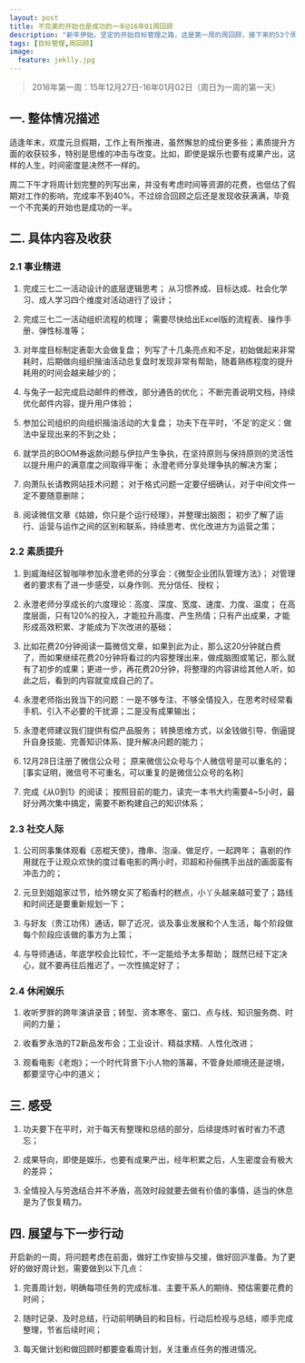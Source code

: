 ```yaml
---
layout: post
title: 不完美的开始也是成功的一半@16年01周回顾
description: "新年伊始，坚定的开始目标管理之路，这是第一周的周回顾，接下来的53个周，等你一起来"
tags: [目标管理,周回顾]
image:
  feature: jeklly.jpg
---
```


> 2016年第一周：15年12月27日-16年01月02日（周日为一周的第一天）

## 一. 整体情况描述

适逢年末，欢度元旦假期，工作上有所推进，虽然懈怠的成份更多些；素质提升方面的收获较多，特别是思维的冲击与改变。比如，即使是娱乐也要有成果产出，这样的人生，时间密度是决然不一样的。

周二下午才将周计划完整的列写出来，并没有考虑时间等资源的花费，也低估了假期对工作的影响，完成率不到40%，不过综合回顾之后还是发现收获满满，毕竟一个不完美的开始也是成功的一半。

## 二. 具体内容及收获

### 2.1 事业精进

1. 完成三七二一活动设计的底层逻辑思考；
从习惯养成、目标达成、社会化学习、成人学习四个维度对活动进行了设计；

2. 完成三七二一活动组织流程的梳理；
需要尽快给出Excel版的流程表、操作手册、弹性标准等；

3. 对年度目标制定表彰大会做复盘；
列写了十几条亮点和不足，初始做起来非常耗时，后期做向组织揩油活动总复盘时发现非常有帮助，随着熟练程度的提升耗用的时间会越来越少的；

4. 与兔子一起完成启动邮件的修改，部分通告的优化；
不断完善说明文档，持续优化邮件内容，提升用户体验；

5. 参加公司组织的向组织揩油活动的大复盘；
功夫下在平时，‘不足’的定义：做法中呈现出来的不到之处；

6. 就学员的BOOM券返款问题与伊拉产生争执，在坚持原则与保持原则的灵活性以提升用户的满意度之间取得平衡；
永澄老师分享处理争执的解决方案；

7. 向萧队长请教网站技术问题；
对于格式问题一定要仔细确认，对于中间文件一定不要随意删除；

8. 阅读微信文章《姑娘，你只是个运行经理》，并整理出脑图；
初步了解了运行、运营与运作之间的区别和联系，持续思考、优化改进方为运营之策；

### 2.2 素质提升

1. 到威海经区智咖啡参加永澄老师的分享会：《微型企业团队管理方法》；
对管理者的要求有了进一步感受，以身作则、充分信任、授权；

2. 永澄老师分享成长的六度理论：高度、深度、宽度、速度、力度、温度；
在高度层面，只有120%的投入，才能拉升高度、产生热情；只有产出成果，才能形成高效积累、才能成为下次改进的基础；

3. 比如花费20分钟阅读一篇微信文章，如果到此为止，那么这20分钟就白费了，而如果继续花费20分钟将看过的内容整理出来，做成脑图或笔记，那么就有了初步的成果；更进一步，再花费20分钟，将整理的内容讲给其他人听，如此之后，看到的内容就变成自己的了。

4. 永澄老师指出我当下的问题：一是不够专注、不够全情投入，在思考时经常看手机、引入不必要的干扰源；二是没有成果输出；

5. 永澄老师建议我们提供有偿产品服务；
转换思维方式，以金钱做引导、倒逼提升自身技能、完善知识体系、提升解决问题的能力；

6. 12月28日注册了微信公众号；
原来微信公众号与个人微信号是可以重名的；[事实证明，微信号不可重名，可以重复的是微信公众号的名称]

7. 完成《从0到1》的阅读；
按照目前的能力，读完一本书大约需要4~5小时，最好分两次集中搞定，需要不断构建自己的知识体系；

### 2.3 社交人际

1. 公司同事集体观看《恶棍天使》，撸串、泡澡、做足疗，一起跨年；
喜剧的作用就在于让观众欢快的度过看电影的两小时，邓超和孙俪携手出战的画面蛮有冲击力的；

2. 元旦到姐姐家过节，给外甥女买了稻香村的糕点，小丫头越来越可爱了；路线和时间还是要重新规划一下；

3. 与好友（贵江功伟）通话，聊了近况，谈及事业发展和个人生活，每个阶段做每个阶段应该做的事方为上策；

4. 与导师通话，年底学校会比较忙，不一定能给予太多帮助；
既然已经下定决心，就不要再往后推迟了，一次性搞定好了；

### 2.4 休闲娱乐

1. 收听罗胖的跨年演讲录音；转型、资本寒冬、窗口、点与线、知识服务商、时间的力量；

2. 收看罗永浩的T2新品发布会；工业设计、精益求精、人性化改进；

3. 观看电影《老炮》；一个时代背景下小人物的落幕，不管身处顺境还是逆境，都要坚守心中的道义；


## 三. 感受

1. 功夫要下在平时，对于每天有整理和总结的部分，后续提炼时省时省力不遗忘；

2. 成果导向，即使是娱乐，也要有成果产出，经年积累之后，人生密度会有极大的差异；

3. 全情投入与劳逸结合并不矛盾，高效时段就要去做有价值的事情，适当的休息是为了恢复精力。

## 四. 展望与下一步行动

开启新的一周，将问题考虑在前面，做好工作安排与交接，做好回沪准备。为了更好的做好周计划，需要做到以下几点：

1. 完善周计划，明确每项任务的完成标准、主要干系人的期待、预估需要花费的时间；

2. 随时记录、及时总结，行动前明确目的和目标，行动后检视与总结，顺手完成整理，节省后续时间；

3. 每天做计划和做回顾时都要查看周计划，关注重点任务的推进情况。

